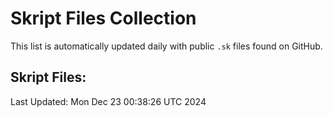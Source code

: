 # Skript Files Collection

This list is automatically updated daily with public `.sk` files found on GitHub.

## Skript Files:



Last Updated: Mon Dec 23 00:38:26 UTC 2024
